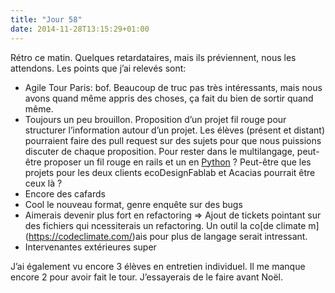 ```yaml
---
title: "Jour 58"
date: 2014-11-28T13:15:29+01:00
---
```


Rétro ce matin. Quelques retardataires, mais ils préviennent, nous les
attendons. Les points que j’ai relevés sont:

-   Agile Tour Paris: bof. Beaucoup de truc pas très intéressants, mais
    nous avons quand même appris des choses, ça fait du bien de sortir
    quand même.
-   Toujours un peu brouillon. Proposition d’un projet fil rouge pour
    structurer l’information autour d’un projet. Les élèves (présent
    et distant) pourraient faire des pull request sur des sujets pour
    que nous puissions discuter de chaque proposition. Pour rester dans
    le multilangage, peut-être proposer un fil rouge en rails et un en
    [Python](https://www.python.org) ? Peut-être que les projets pour
    les deux clients ecoDesignFablab et Acacias pourrait être ceux là ?
-   Encore des cafards
-   Cool le nouveau format, genre enquête sur des bugs
-   Aimerais devenir plus fort en refactoring =&gt; Ajout de tickets
    pointant sur des fichiers qui ncessiterais un refactoring. Un outil
    la co\[de climate m\](https://codeclimate.com/)ais pour plus de
    langage serait intressant.
-   Intervenantes extérieures super

J’ai également vu encore 3 élèves en entretien individuel. Il me manque
encore 2 pour avoir fait le tour. J’essayerais de le faire avant Noël.

